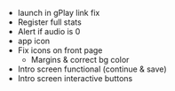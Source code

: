 - launch in gPlay link fix
- Register full stats
- Alert if audio is 0
- app icon
- Fix icons on front page
  - Margins & correct bg color
- Intro screen functional (continue & save)
- Intro screen interactive buttons